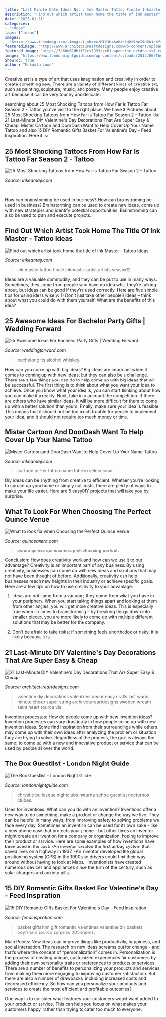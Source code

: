 ```yaml
---
title: "Last Minute Date Ideas Nyc : Ink Master Tattoo Finale Inkmaster Artist Artists Season12"
description: "Find out which artist took home the title of ink master"
date: "2023-01-11"
categories:
- "ideas"
tags: ["ideas"]
images:
- "https://www.inkedmag.com/.image/t_share/MTY4MzAzMzM4NDY5NzI5NDQ1/hfitf-s2-fb.jpg"
featuredImage: "http://www.architectureartdesigns.com/wp-content/uploads/2017/02/12-11.jpg"
featured_image: "http://3260m61dbtt52csl993zzx61-wpengine.netdna-ssl.com/wp-content/uploads/2014/07/Quinceanera-pink-venue.jpg"
image: "https://www.londonnightguide.com/wp-content/uploads/2014/06/The-Box-Londra-La-scatola-Magica.jpg"
ShowToc: true
author: "Mckayla Lowe"
---
```



Creative art is a type of art that uses imagination and creativity in order to create something new. There are a variety of different kinds of creative art, such as painting, sculpture, music, and poetry. Many people enjoy creative art because it can be very touchy and delicate.

	

		
searching about 25 Most Shocking Tattoos from How Far is Tattoo Far Season 2 - Tattoo you've visit to the right place. We have 8 Pictures about 25 Most Shocking Tattoos from How Far is Tattoo Far Season 2 - Tattoo like 21 Last-Minute DIY Valentine&#039;s Day Decorations That Are Super Easy &amp; Cheap, Mister Cartoon and DoorDash Want to Help Cover Up Your Name Tattoo and also 15 DIY Romantic Gifts Basket For Valentine&#039;s Day - Feed Inspiration. Here it is:
		
    
## 25 Most Shocking Tattoos From How Far Is Tattoo Far Season 2 - Tattoo

<img loading=lazy src="https://www.inkedmag.com/.image/t_share/MTY4MzAzMzM4NDY5NzI5NDQ1/hfitf-s2-fb.jpg" onerror="this.onerror=null;this.src='https://tse3.mm.bing.net/th?id=OIP.T_IMZk6fpinP3UkpNacOngHaD4&amp;pid=15.1';" alt="25 Most Shocking Tattoos from How Far is Tattoo Far Season 2 - Tattoo">

_Source: inkedmag.com_

>. 

	

How can brainstroming be used in business?
How can brainstroming be used in business? Brainstorming can be used to create new ideas, come up with new strategies and identify potential opportunities. Brainstroming can also be used to plan and execute projects.

    
## Find Out Which Artist Took Home The Title Of Ink Master - Tattoo Ideas

<img loading=lazy src="https://www.inkedmag.com/.image/t_share/MTY3MTY2MDYyMjY4MjYxNDky/ims12finale-fb.jpg" onerror="this.onerror=null;this.src='https://tse4.mm.bing.net/th?id=OIP.EWLmxyp1cGvmJKvZx8QaWAHaD4&amp;pid=15.1';" alt="Find out which artist took home the title of Ink Master - Tattoo Ideas">

_Source: inkedmag.com_

>ink master tattoo finale inkmaster artist artists season12. 

	

Ideas are a valuable commodity, and they can be put to use in many ways. Sometimes, they come from people who have no idea what they’re talking about, but ideas can be good if they’re used correctly. Here are five simple tips for using ideas wisely: 1) Don’t just take other people’s ideas – think about what you could do with them yourself. What are the benefits of this idea?

    
## 25 Awesome Ideas For Bachelor Party Gifts | Wedding Forward

<img loading=lazy src="https://www.weddingforward.com/wp-content/uploads/2018/11/bachelor-party-gifts-whiskey-alcohol-emilove18-min-500x385.jpg" onerror="this.onerror=null;this.src='https://tse3.mm.bing.net/th?id=OIP.dJcHKyS_LYjm1TXzJYh1_wHaFs&amp;pid=15.1';" alt="25 Awesome Ideas For Bachelor Party Gifts | Wedding Forward">

_Source: weddingforward.com_

>bachelor gifts alcohol whiskey. 

	

How can you come up with big ideas?
Big ideas are important when it comes to coming up with new ideas, but they can also be a challenge. There are a few things you can do to help come up with big ideas that will be successful. The first thing is to think about what you want your idea to achieve. Once you know what your idea is, you can start thinking about how you can make it a reality. Next, take into account the competition. If there are others who have similar ideas, it will be more difficult for them to come up with a better solution than yours. Finally, make sure your idea is feasible. This means that it should not be too much trouble for people to implement your idea, and it should not require too much money or time.

    
## Mister Cartoon And DoorDash Want To Help Cover Up Your Name Tattoo

<img loading=lazy src="https://www.inkedmag.com/.image/t_share/MTcwMDQyNzg0NjU1MzUzMjA5/mistercartoon.png" onerror="this.onerror=null;this.src='https://tse2.mm.bing.net/th?id=OIP.nFqYzmqG4eH7cfSEECRpmgHaD4&amp;pid=15.1';" alt="Mister Cartoon and DoorDash Want to Help Cover Up Your Name Tattoo">

_Source: inkedmag.com_

>cartoon mister tattoo name tablero seleccionar. 

	

Diy ideas can be anything from creative to efficient. Whether you're looking to spruce up your home or simply cut costs, there are plenty of ways to make your life easier. Here are 5 easyDIY projects that will take you by surprise.

    
## What To Look For When Choosing The Perfect Quince Venue

<img loading=lazy src="http://3260m61dbtt52csl993zzx61-wpengine.netdna-ssl.com/wp-content/uploads/2014/07/Quinceanera-pink-venue.jpg" onerror="this.onerror=null;this.src='https://tse1.mm.bing.net/th?id=OIP.rvLxC1V-SbpTnEkKw2aH0gHaLH&amp;pid=15.1';" alt="What to look for when Choosing the Perfect Quince Venue">

_Source: quinceanera.com_

>venue quince quinceanera pink choosing perfect. 

	

Conclusion: How does creativity work and how can we use it to our advantage?
Creativity is an important part of any business. By using creativity, businesses can come up with new ideas and solutions that may not have been thought of before. Additionally, creativity can help businesses reach new heights in their industry or achieve specific goals. Here are a few tips on how to use creativity to your advantage: 
1. Ideas are not came from a vacuum; they come from what you have in your periphery. When you start taking things apart and looking at them from other angles, you will get more creative ideas. This is especially true when it comes to brainstorming – by breaking things down into smaller pieces, you are more likely to come up with multiple different solutions that may be better for the company. 

2. Don’t be afraid to take risks; if something feels unorthodox or risky, it is likely because it is.

    
## 21 Last-Minute DIY Valentine&#039;s Day Decorations That Are Super Easy &amp; Cheap

<img loading=lazy src="http://www.architectureartdesigns.com/wp-content/uploads/2017/02/12-11.jpg" onerror="this.onerror=null;this.src='https://tse4.mm.bing.net/th?id=OIP.LvOg68bxTHnk7RJbGbgpigHaJ4&amp;pid=15.1';" alt="21 Last-Minute DIY Valentine&#039;s Day Decorations That Are Super Easy &amp; Cheap">

_Source: architectureartdesigns.com_

>valentine diy decorations valentines decor easy crafts last wood minute cheap super string architectureartdesigns wooden wreath saint heart source via. 

	

Invention processes: How do people come up with new invention ideas?
Invention processes can vary drastically in how people come up with new invention ideas. Some find inspiration from their surroundings while others may come up with their own ideas after analyzing the problem or situation they are trying to solve. Regardless of the process, the goal is always the same: to come up with a new and innovative product or service that can be used by people all over the world.

    
## The Box Guestlist - London Night Guide

<img loading=lazy src="https://www.londonnightguide.com/wp-content/uploads/2014/06/The-Box-Londra-La-scatola-Magica.jpg" onerror="this.onerror=null;this.src='https://tse1.mm.bing.net/th?id=OIP.1DWG2nXX7HTKeCzYcAmv-wHaGF&amp;pid=15.1';" alt="The Box Guestlist - London Night Guide">

_Source: londonnightguide.com_

>chrystie burlesque nightclubs noturna sehbe guestlist nocturnos clubes. 

	

Uses for inventions: What can you do with an invention?
Inventions offer a new way to do something, make a product or change the way we live. They can be helpful in many ways, from improving safety to solving problems we face every day. Sometimes an invention can be used for its own sake - like a new phone case that protects your phone - but other times an inventor might create an invention for a company or organization, hoping to improve their product or service. Here are some examples of how inventions have been used in the past: 
-An inventor created the first airbag system that saved lives on a highway in 1937.
-An inventor developed the global positioning system (GPS) in the 1990s so drivers could find their way around without having to look at Maps.
-Inventionists have created numerous devices and appliances since the turn of the century, such as solar chargers and anxiety pills.

    
## 15 DIY Romantic Gifts Basket For Valentine&#039;s Day - Feed Inspiration

<img loading=lazy src="http://feedinspiration.com/wp-content/uploads/2017/01/Romantic-Valentines-Day-Gifts-for-Him.jpg" onerror="this.onerror=null;this.src='https://tse3.mm.bing.net/th?id=OIP.hfXVpLIR0k6h4_TtaSB1-wHaLH&amp;pid=15.1';" alt="15 DIY Romantic Gifts Basket For Valentine&#039;s Day - Feed Inspiration">

_Source: feedinspiration.com_

>basket gifts him gift romantic valentines valentine diy baskets boyfriend source surprise 365ishpins. 

	

Main Points: New ideas can improve things like productivity, happiness, and social interaction.
The research on new ideas screams out for change - and that’s where the concept of “personalization” comes in. Personalization is the process of creating unique, customized experiences for customers by adding their own personality traits or preferences to products or services.
There are a number of benefits to personalizing your products and services, from making them more engaging to improving customer satisfaction. But there are also a number of drawbacks, including increased costs and decreased efficiency. So how can you personalize your products and services to create the most efficient and profitable outcomes?

One way is to consider what features your customers would want added to your product or service. This can help you focus on what makes your customers happy, rather than trying to cater too much to everyone.

